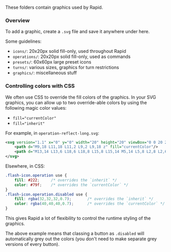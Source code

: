 These folders contain graphics used by Rapid.

### Overview

To add a graphic, create a `.svg` file and save it anywhere under here.

Some guidelines:
* `icons/`:       20x20px solid fill-only, used throughout Rapid
* `operations/`:  20x20px solid fill-only, used as commands
* `presets/`:     60x60px large preset icons
* `turns/`:       various sizes, graphics for turn restrictions
* `graphics/`:    miscellaneous stuff


### Controlling colors with CSS

We often use CSS to override the fill colors of the graphics.
In your SVG graphics, you can allow up to two override-able colors by using the following magic color values:

* `fill="currentColor"`
* `fill="inherit"`

For example, in `operation-reflect-long.svg`:
```svg
<svg version="1.1" x="0" y="0" width="20" height="20" viewBox="0 0 20 20">
    <path d="M9,18 L11,18 L11,2 L9,2 L9,18 z" fill="currentColor"/>
    <path d="M13,14 L13,6 L18,6 L18,8 L15,8 L15,14 M5,14 L5,8 L2,8 L2,6 L7,6 L7,14" fill="inherit"/>
</svg>
```

Elsewhere, in CSS:
```css
.flash-icon.operation use {
    fill: #222;     /* overrides the `inherit` */
    color: #79f;    /* overrides the `currentColor` */
}
.flash-icon.operation.disabled use {
    fill: rgba(32,32,32,0.7);       /* overrides the `inherit` */
    color: rgba(40,40,40,0.7);      /* overrides the `currentColor` */
}
```

This gives Rapid a lot of flexibility to control the runtime styling of the graphics.

The above example means that classing a button as `.disabled` will automatically grey out the colors (you don't need to make separate grey versions of every button).